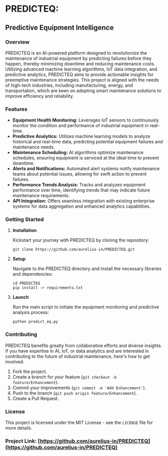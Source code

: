 # PREDICTEQ:
## Predictive Equipment Intelligence

### Overview
PREDICTEQ is an AI-powered platform designed to revolutionize the maintenance of industrial equipment by predicting failures before they happen, thereby minimizing downtime and reducing maintenance costs. Utilizing advanced machine learning algorithms, IoT data integration, and predictive analytics, PREDICTEQ aims to provide actionable insights for preemptive maintenance strategies. This project is aligned with the needs of high-tech industries, including manufacturing, energy, and transportation, which are keen on adopting smart maintenance solutions to improve efficiency and reliability.

### Features

- **Equipment Health Monitoring:** Leverages IoT sensors to continuously monitor the condition and performance of industrial equipment in real-time.
- **Predictive Analytics:** Utilizes machine learning models to analyze historical and real-time data, predicting potential equipment failures and maintenance needs.
- **Maintenance Scheduling:** AI algorithms optimize maintenance schedules, ensuring equipment is serviced at the ideal time to prevent downtime.
- **Alerts and Notifications:** Automated alert systems notify maintenance teams about potential issues, allowing for swift action to prevent failures.
- **Performance Trends Analysis:** Tracks and analyzes equipment performance over time, identifying trends that may indicate future maintenance requirements.
- **API Integration:** Offers seamless integration with existing enterprise systems for data aggregation and enhanced analytics capabilities.

### Getting Started

1. **Installation**

    Kickstart your journey with PREDICTEQ by cloning the repository:
    ```
    git clone https://github.com/aurelius-in/PREDICTEQ.git
    ```

2. **Setup**

    Navigate to the PREDICTEQ directory and install the necessary libraries and dependencies:
    ```
    cd PREDICTEQ
    pip install -r requirements.txt
    ```

3. **Launch**

    Run the main script to initiate the equipment monitoring and predictive analysis process:
    ```
    python predict_eq.py
    ```

### Contributing

PREDICTEQ benefits greatly from collaborative efforts and diverse insights. If you have expertise in AI, IoT, or data analytics and are interested in contributing to the future of industrial maintenance, here's how to get involved:

1. Fork the project.
2. Create a branch for your feature (`git checkout -b feature/Enhancement`).
3. Commit your improvements (`git commit -m 'Add Enhancement'`).
4. Push to the branch (`git push origin feature/Enhancement`).
5. Create a Pull Request.

### License

This project is licensed under the MIT License - see the `LICENSE` file for more details.

### Project Link: [https://github.com/aurelius-in/PREDICTEQ](https://github.com/aurelius-in/PREDICTEQ)
